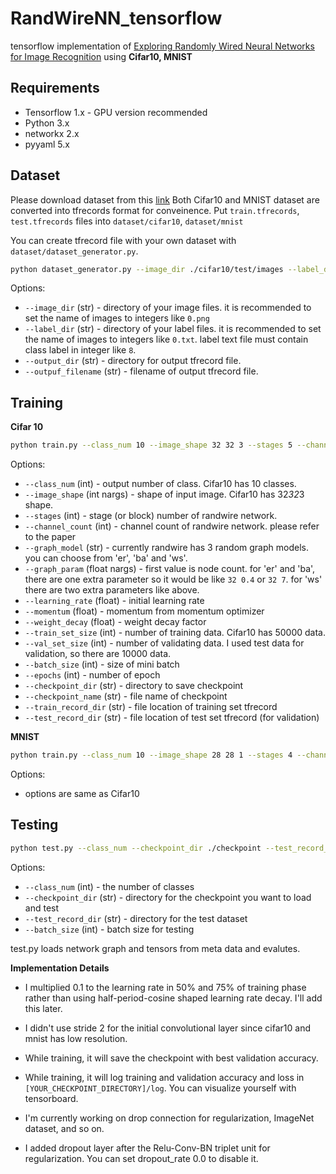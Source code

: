 # RandWireNN_tensorflow
tensorflow implementation of [Exploring Randomly Wired Neural Networks for Image Recognition](https://arxiv.org/abs/1904.01569) using **Cifar10, MNIST**

## Requirements
* Tensorflow 1.x - GPU version recommended
* Python 3.x
* networkx 2.x
* pyyaml 5.x

## Dataset

Please download dataset from this [link](https://drive.google.com/drive/folders/1kr0bGAmf3xuOUkw1DTA8gSBsO9LTObyk?usp=sharing)
Both Cifar10 and MNIST dataset are converted into tfrecords format for conveinence. Put `train.tfrecords`, `test.tfrecords` files into `dataset/cifar10`, `dataset/mnist`

You can create tfrecord file with your own dataset with `dataset/dataset_generator.py`.
```sh
python dataset_generator.py --image_dir ./cifar10/test/images --label_dir ./cifar10/test/labels --output_dir ./cifar10 --output_filename test.tfrecord
```

Options:

- `--image_dir` (str) - directory of your image files. it is recommended to set the name of images to integers like `0.png`
- `--label_dir` (str) - directory of your label files. it is recommended to set the name of images to integers like `0.txt`. label text file must contain class label in integer like `8`. 
- `--output_dir` (str) - directory for output tfrecord file.
- `--outpuf_filename` (str) - filename of output tfrecord file.

## Training

**Cifar 10**
```sh
python train.py --class_num 10 --image_shape 32 32 3 --stages 5 --channel_count 64 --graph_model ws --graph_param 32 4 0.75 --dropout_rate 0.0 --learning_rate 0.1 --momentum 0.9 --weight_decay 0.0001 --train_set_size 50000 --val_set_size 10000 --batch_size 64 --epochs 300 --checkpoint_dir ./checkpoint --checkpoint_name randwire_cifar10 --train_record_dir ./dataset/cifar10/train.tfrecord --val_record_dir ./dataset/cifar10/test.tfrecord
```

Options:
- `--class_num` (int) - output number of class. Cifar10 has 10 classes.
- `--image_shape` (int nargs) - shape of input image. Cifar10 has 32*32*3 shape.
- `--stages` (int) - stage (or block) number of randwire network. 
- `--channel_count` (int) - channel count of randwire network. please refer to the paper
- `--graph_model` (str) - currently randwire has 3 random graph models. you can choose from 'er', 'ba' and 'ws'.
- `--graph_param` (float nargs) - first value is node count. for 'er' and 'ba', there are one extra parameter so it would be like `32 0.4` or `32 7`. for 'ws' there are two extra parameters like above.
- `--learning_rate` (float) - initial learning rate
- `--momentum` (float) - momentum from momentum optimizer
- `--weight_decay` (float) - weight decay factor
- `--train_set_size` (int) - number of training data. Cifar10 has 50000 data.
- `--val_set_size` (int) - number of validating data. I used test data for validation, so there are 10000 data.
- `--batch_size` (int) - size of mini batch
- `--epochs` (int) - number of epoch
- `--checkpoint_dir` (str) - directory to save checkpoint
- `--checkpoint_name` (str) - file name of checkpoint
- `--train_record_dir` (str) - file location of training set tfrecord
- `--test_record_dir` (str) - file location of test set tfrecord (for validation)

**MNIST**
```sh
python train.py --class_num 10 --image_shape 28 28 1 --stages 4 --channel_count 32 --graph_model ws --graph_param 32 4 0.75 --dropout_rate 0.0 --learning_rate 0.1 --momentum 0.9 --weight_decay 0.0001 --train_set_size 50000 --val_set_size 10000 --batch_size 64 --epochs 300 --checkpoint_dir ./checkpoint --checkpoint_name randwire_cifar10 --train_record_dir ./dataset/cifar10/train.tfrecord --val_record_dir ./dataset/cifar10/test.tfrecord
```

Options:
- options are same as Cifar10

## Testing
```sh
python test.py --class_num --checkpoint_dir ./checkpoint --test_record_dir ./dataset/cifar10/test.tfrecord --batch_size 256
```
Options:
- `--class_num` (int) - the number of classes
- `--checkpoint_dir` (str) - directory for the checkpoint you want to load and test
- `--test_record_dir` (str) - directory for the test dataset
- `--batch_size` (int) - batch size for testing

test.py loads network graph and tensors from meta data and evalutes.

**Implementation Details**

- I multiplied 0.1 to the learning rate in 50% and 75% of training phase rather than using half-period-cosine shaped learning rate decay. I'll add this later.

- I didn't use stride 2 for the initial convolutional layer since cifar10 and mnist has low resolution.

- While training, it will save the checkpoint with best validation accuracy.

- While training, it will log training and validation accuracy and loss in `[YOUR_CHECKPOINT_DIRECTORY]/log`. You can visualize yourself with tensorboard.

- I'm currently working on drop connection for regularization, ImageNet dataset, and so on.

- I added dropout layer after the Relu-Conv-BN triplet unit for regularization. You can set dropout_rate 0.0 to disable it.
